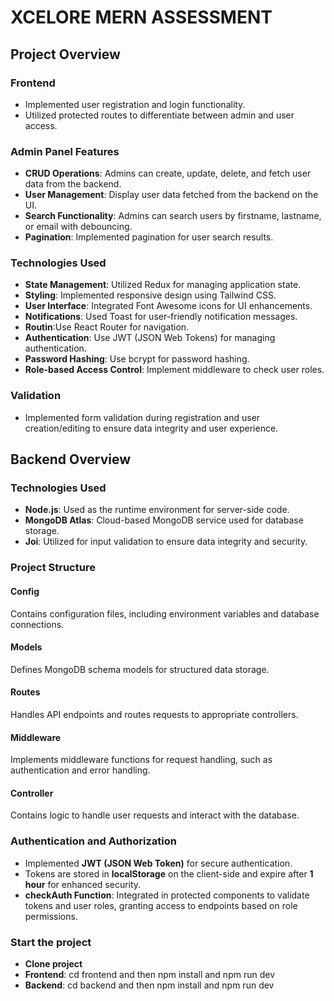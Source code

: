 # XCELORE MERN ASSESSMENT 

## Project Overview

### Frontend

- Implemented user registration and login functionality.
- Utilized protected routes to differentiate between admin and user access.

### Admin Panel Features

- **CRUD Operations**: Admins can create, update, delete, and fetch user data from the backend.
- **User Management**: Display user data fetched from the backend on the UI.
- **Search Functionality**: Admins can search users by firstname, lastname, or email with debouncing.
- **Pagination**: Implemented pagination for user search results.

### Technologies Used

- **State Management**: Utilized Redux for managing application state.
- **Styling**: Implemented responsive design using Tailwind CSS.
- **User Interface**: Integrated Font Awesome icons for UI enhancements.
- **Notifications**: Used Toast for user-friendly notification messages.
- **Routin**:Use React Router for navigation.
- **Authentication**: Use JWT (JSON Web Tokens) for managing authentication.
- **Password Hashing**: Use bcrypt for password hashing.
- **Role-based Access Control**: Implement middleware to check user roles.

### Validation

- Implemented form validation during registration and user creation/editing to ensure data integrity and user experience.


## Backend Overview

### Technologies Used

- **Node.js**: Used as the runtime environment for server-side code.
- **MongoDB Atlas**: Cloud-based MongoDB service used for database storage.
- **Joi**: Utilized for input validation to ensure data integrity and security.

### Project Structure

#### Config

Contains configuration files, including environment variables and database connections.

#### Models

Defines MongoDB schema models for structured data storage.

#### Routes

Handles API endpoints and routes requests to appropriate controllers.

#### Middleware

Implements middleware functions for request handling, such as authentication and error handling.

#### Controller

Contains logic to handle user requests and interact with the database.

### Authentication and Authorization

- Implemented **JWT (JSON Web Token)** for secure authentication.
- Tokens are stored in **localStorage** on the client-side and expire after **1 hour** for enhanced security.
- **checkAuth Function**: Integrated in protected components to validate tokens and user roles, granting access to endpoints based on role permissions.

### Start the project
- **Clone project**
- **Frontend**: cd frontend and then npm install and npm run dev
- **Backend**: cd backend and then npm install and npm run dev

